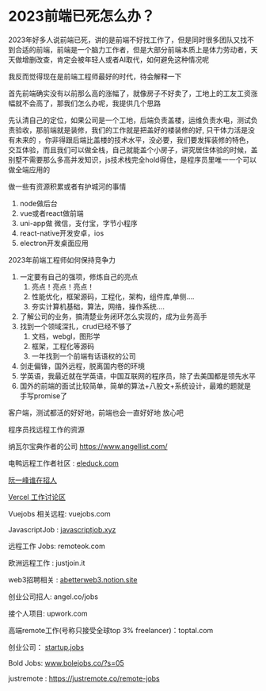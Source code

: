 # 2023前端已死怎么办？

2023年好多人说前端已死，讲的是前端不好找工作了，但是同时很多团队又找不到合适的前端，前端是一个脑力工作者，但是大部分前端本质上是体力劳动者，天天做增删改查，肯定会被年轻人或者AI取代，如何避免这种情况呢

我反而觉得现在是前端工程师最好的时代，待会解释一下

首先前端确实没有以前那么高的涨幅了，就像房子不好卖了，工地上的工友工资涨幅就不会高了，那我们怎么办呢，我提供几个思路

先认清自己的定位，如果公司是一个工地，后端负责盖楼，运维负责水电，测试负责验收，那前端就是装修，我们的工作就是把盖好的楼装修的好, 只干体力活是没有未来的 ，你非得跟后端比盖楼的技术水平，没必要，我们要发挥装修的特色，交互体验，而且我们可以做全栈，自己就能盖个小房子，讲究居住体验的时候，盖别墅不需要那么多高并发知识，js技术栈完全hold得住，是程序员里唯一一个可以做全端应用的


做一些有资源积累或者有护城河的事情



1. node做后台
2. vue或者react做前端
3. uni-app做 微信，支付宝，字节小程序
4. react-native开发安卓，ios
5. electron开发桌面应用



2023年前端工程师如何保持竞争力

1. 一定要有自己的强项，修炼自己的亮点
   1. 亮点！亮点！亮点！
   2. 性能优化，框架源码，工程化，架构，组件库,单侧....
   3. 夯实计算机基础，算法，网络，操作系统....
2. 了解公司的业务，搞清楚业务闭环怎么实现的，成为业务高手
3. 找到一个领域深扎，crud已经不够了
   1. 文档，webgl，图形学
   2. 框架，工程化等源码
   3. 一年找到一个前端有话语权的公司
4.  剑走偏锋，国外远程，脱离国内卷的环境
   1. 学英语，我最近就在学英语，中国互联网的程序员，除了去美国都是领先水平
   2. 国外的前端的面试比较简单，简单的算法+八股文+系统设计，最难的题就是手写promise了

客户端，测试都活的好好地，前端也会一直好好地 放心吧


程序员找远程工作的资源

纳瓦尔宝典作者的公司 https://www.angellist.com/

电鸭远程工作者社区 : [eleduck.com](https://eleduck.com/)

[阮一峰谁在招人](https://github.com/ruanyf/weekly/issues/2960)

[Vercel 工作讨论区](https://github.com/vercel/next.js/discussions/44541)

Vuejobs 相关远程: vuejobs.com

JavascriptJob : [javascriptjob.xyz](https://javascriptjob.xyz/)

远程工作 Jobs: remoteok.com

欧洲远程工作 : justjoin.it

web3招聘相关 : [abetterweb3.notion.site](https://abetterweb3.notion.site/)

创业公司招人: angel.co/jobs

接个人项目: upwork.com

高端remote工作(号称只接受全球top 3% freelancer)：toptal.com

创业公司： [startup.jobs](https://startup.jobs/)

Bold Jobs: www.bolejobs.co/?s=05


justremote : https://justremote.co/remote-jobs
